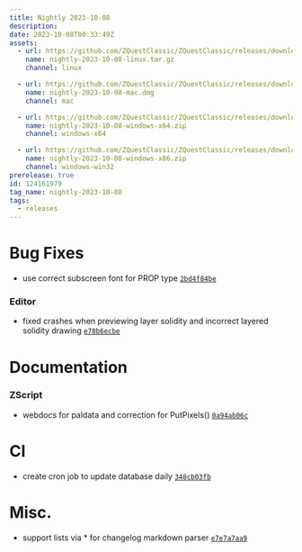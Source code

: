 ```yaml
---
title: Nightly 2023-10-08
description: 
date: 2023-10-08T00:33:49Z
assets: 
  - url: https://github.com/ZQuestClassic/ZQuestClassic/releases/download/nightly-2023-10-08/nightly-2023-10-08-linux.tar.gz
    name: nightly-2023-10-08-linux.tar.gz
    channel: linux

  - url: https://github.com/ZQuestClassic/ZQuestClassic/releases/download/nightly-2023-10-08/nightly-2023-10-08-mac.dmg
    name: nightly-2023-10-08-mac.dmg
    channel: mac

  - url: https://github.com/ZQuestClassic/ZQuestClassic/releases/download/nightly-2023-10-08/nightly-2023-10-08-windows-x64.zip
    name: nightly-2023-10-08-windows-x64.zip
    channel: windows-x64

  - url: https://github.com/ZQuestClassic/ZQuestClassic/releases/download/nightly-2023-10-08/nightly-2023-10-08-windows-x86.zip
    name: nightly-2023-10-08-windows-x86.zip
    channel: windows-win32
prerelease: true
id: 124161979
tag_name: nightly-2023-10-08
tags:
  - releases
---
```




# Bug Fixes

- use correct subscreen font for PROP type [`2bd4f84be`](https://github.com/ZQuestClassic/ZQuestClassic/commit/2bd4f84be75c808032ed3b5284148e990b5c13e4)

### Editor

- fixed crashes when previewing layer solidity and incorrect layered solidity drawing [`e78b6ecbe`](https://github.com/ZQuestClassic/ZQuestClassic/commit/e78b6ecbebdf2d702fa25d5e824e5b05d33f8d6a)

# Documentation

### ZScript

- webdocs for paldata and correction for PutPixels() [`0a94ab06c`](https://github.com/ZQuestClassic/ZQuestClassic/commit/0a94ab06cd06decdac25e9de70d77b78a7ff1411)

# CI

- create cron job to update database daily [`348cb03fb`](https://github.com/ZQuestClassic/ZQuestClassic/commit/348cb03fba8e72cef987eefa4a1d40ab50c49341)

# Misc.

- support lists via * for changelog markdown parser [`e7e7a7aa9`](https://github.com/ZQuestClassic/ZQuestClassic/commit/e7e7a7aa96ba592bbca9468bebde93a9a5d46f15)


